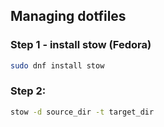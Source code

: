 ## Managing dotfiles


### Step 1 - install stow (Fedora)

```sh 
sudo dnf install stow
```

### Step 2: 

```sh
stow -d source_dir -t target_dir
```
